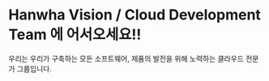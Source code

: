 # Hanwha Vision / Cloud Development Team 에 어서오세요!!

우리는 우리가 구축하는 모든 소프트웨어, 제품의 발전을 위해 노력하는 클라우드 전문가 그룹입니다.
